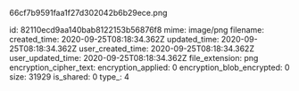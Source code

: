 66cf7b9591faa1f27d302042b6b29ece.png

id: 82110ecd9aa140bab8122153b56876f8
mime: image/png
filename: 
created_time: 2020-09-25T08:18:34.362Z
updated_time: 2020-09-25T08:18:34.362Z
user_created_time: 2020-09-25T08:18:34.362Z
user_updated_time: 2020-09-25T08:18:34.362Z
file_extension: png
encryption_cipher_text: 
encryption_applied: 0
encryption_blob_encrypted: 0
size: 31929
is_shared: 0
type_: 4